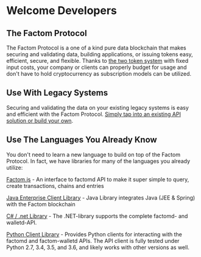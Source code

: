 # Welcome Developers

## The Factom Protocol

The Factom Protocol is a one of a kind pure data blockchain that makes securing and validating data, building applications, or issuing tokens easy, efficient, secure, and flexible.  Thanks to [the two token system](https://developers.factomprotocol.org/protocol-overview-2#2-token-system) with fixed input costs, your company or clients can properly budget for usage and don't have to hold cryptocurrency as subscription models can be utilized.

## Use With Legacy Systems

Securing and validating the data on your existing legacy systems is easy and efficient with the Factom Protocol.  [Simply tap into an existing API solution or build your own](https://developers.factomprotocol.org/start/factom-api-docs).

## Use The Languages You Already Know

You don't need to learn a new language to build on top of the Factom Protocol.  In fact, we have libraries for many of the languages you already utilize:

[Factom.js](https://github.com/PaulBernier/factomjs) - An interface to factomd API to make it super simple to query, create transactions, chains and entries

[Java Enterprise Client Library](https://github.com/bi-foundation/factom-java) - Java Library integrates Java \(JEE & Spring\) with the Factom blockchain

[C\# / .net Library](https://github.com/FactoidAuthority/FactomSharp) - The .NET-library supports the complete factomd- and walletd-API.

[Python Client Library](https://github.com/TRGG3R/factom-api) - Provides Python clients for interacting with the factomd and factom-walletd APIs. The API client is fully tested under Python 2.7, 3.4, 3.5, and 3.6, and likely works with other versions as well.





